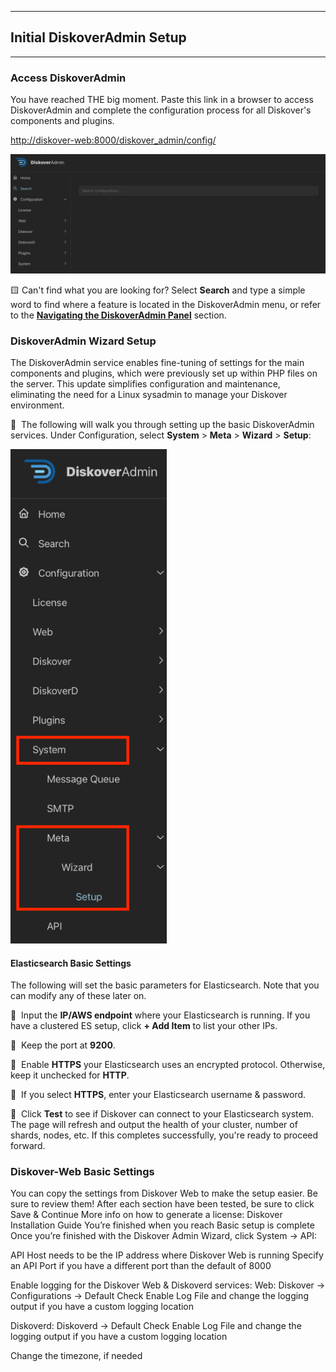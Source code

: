 ___
## Initial DiskoverAdmin Setup
___

### Access DiskoverAdmin

You have reached THE big moment. Paste this link in a browser to access DiskoverAdmin and complete the configuration process for all Diskover's components and plugins.

[http://diskover-web:8000/diskover_admin/config/](http://diskover-web:8000/diskover_admin/config/)

<img src="images/diskoveradmin_menu.png" width="">

🟨 Can't find what you are looking for? Select **Search** and type a simple word to find where a feature is located in the DiskoverAdmin menu, or refer to the [**Navigating the DiskoverAdmin Panel**]() section.


### DiskoverAdmin Wizard Setup

The DiskoverAdmin service enables fine-tuning of settings for the main components and plugins, which were previously set up within PHP files on the server. This update simplifies configuration and maintenance, eliminating the need for a Linux sysadmin to manage your Diskover environment.

🔴 &nbsp;The following will walk you through setting up the basic DiskoverAdmin services. Under Configuration, select **System** > **Meta** > **Wizard** > **Setup**:

<img src="images/diskoveradmin_menu_wizard.png" width="250"> 

#### Elasticsearch Basic Settings

The following will set the basic parameters for Elasticsearch. Note that you can modify any of these later on.

🔴 &nbsp;Input the **IP/AWS endpoint** where your Elasticsearch is running. If you have a clustered ES setup, click **+ Add Item** to list your other IPs.

🔴 &nbsp;Keep the port at **9200**.

🔴 &nbsp;Enable **HTTPS** your Elasticsearch uses an encrypted protocol. Otherwise, keep it unchecked for **HTTP**.

🔴 &nbsp;If you select **HTTPS**, enter your Elasticsearch username & password.

🔴 &nbsp;Click **Test** to see if Diskover can connect to your Elasticsearch system. The page will refresh and output the health of your cluster, number of shards, nodes, etc. If this completes successfully, you're ready to proceed forward.

### Diskover-Web Basic Settings

You can copy the settings from Diskover Web to make the setup easier. Be sure to review them!
After each section have been tested, be sure to click Save & Continue
More info on how to generate a license: Diskover Installation Guide
You’re finished when you reach Basic setup is complete
Once you’re finished with the Diskover Admin Wizard, click System → API:


API Host needs to be the IP address where Diskover Web is running
Specify an API Port if you have a different port than the default of 8000

Enable logging for the Diskover Web & Diskoverd services:
Web: Diskover → Configurations → Default
Check Enable Log File and change the logging output if you have a custom logging location

Diskoverd: Diskoverd → Default
Check Enable Log File and change the logging output if you have a custom logging location

Change the timezone, if needed
